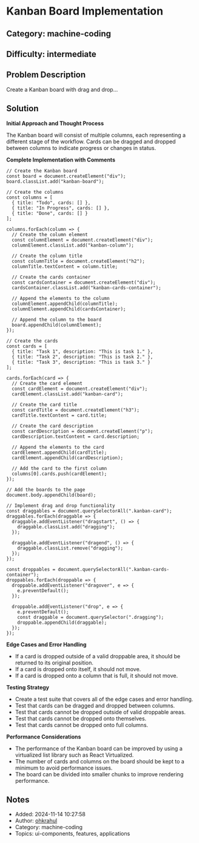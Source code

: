 # Kanban Board Implementation

## Category: machine-coding
## Difficulty: intermediate

## Problem Description
Create a Kanban board with drag and drop...

## Solution
**Initial Approach and Thought Process**

The Kanban board will consist of multiple columns, each representing a different stage of the workflow. Cards can be dragged and dropped between columns to indicate progress or changes in status.

**Complete Implementation with Comments**

```
// Create the Kanban board
const board = document.createElement("div");
board.classList.add("kanban-board");

// Create the columns
const columns = [
  { title: "Todo", cards: [] },
  { title: "In Progress", cards: [] },
  { title: "Done", cards: [] }
];

columns.forEach(column => {
  // Create the column element
  const columnElement = document.createElement("div");
  columnElement.classList.add("kanban-column");

  // Create the column title
  const columnTitle = document.createElement("h2");
  columnTitle.textContent = column.title;

  // Create the cards container
  const cardsContainer = document.createElement("div");
  cardsContainer.classList.add("kanban-cards-container");

  // Append the elements to the column
  columnElement.appendChild(columnTitle);
  columnElement.appendChild(cardsContainer);

  // Append the column to the board
  board.appendChild(columnElement);
});

// Create the cards
const cards = [
  { title: "Task 1", description: "This is task 1." },
  { title: "Task 2", description: "This is task 2." },
  { title: "Task 3", description: "This is task 3." }
];

cards.forEach(card => {
  // Create the card element
  const cardElement = document.createElement("div");
  cardElement.classList.add("kanban-card");

  // Create the card title
  const cardTitle = document.createElement("h3");
  cardTitle.textContent = card.title;

  // Create the card description
  const cardDescription = document.createElement("p");
  cardDescription.textContent = card.description;

  // Append the elements to the card
  cardElement.appendChild(cardTitle);
  cardElement.appendChild(cardDescription);

  // Add the card to the first column
  columns[0].cards.push(cardElement);
});

// Add the boards to the page
document.body.appendChild(board);

// Implement drag and drop functionality
const draggables = document.querySelectorAll(".kanban-card");
draggables.forEach(draggable => {
  draggable.addEventListener("dragstart", () => {
    draggable.classList.add("dragging");
  });

  draggable.addEventListener("dragend", () => {
    draggable.classList.remove("dragging");
  });
});

const droppables = document.querySelectorAll(".kanban-cards-container");
droppables.forEach(droppable => {
  droppable.addEventListener("dragover", e => {
    e.preventDefault();
  });

  droppable.addEventListener("drop", e => {
    e.preventDefault();
    const draggable = document.querySelector(".dragging");
    droppable.appendChild(draggable);
  });
});
```

**Edge Cases and Error Handling**

* If a card is dropped outside of a valid droppable area, it should be returned to its original position.
* If a card is dropped onto itself, it should not move.
* If a card is dropped onto a column that is full, it should not move.

**Testing Strategy**

* Create a test suite that covers all of the edge cases and error handling.
* Test that cards can be dragged and dropped between columns.
* Test that cards cannot be dropped outside of valid droppable areas.
* Test that cards cannot be dropped onto themselves.
* Test that cards cannot be dropped onto full columns.

**Performance Considerations**

* The performance of the Kanban board can be improved by using a virtualized list library such as React Virtualized.
* The number of cards and columns on the board should be kept to a minimum to avoid performance issues.
* The board can be divided into smaller chunks to improve rendering performance.

## Notes
- Added: 2024-11-14 10:27:58
- Author: [ohkrahul](https://github.com/ohkrahul)
- Category: machine-coding
- Topics: ui-components, features, applications
